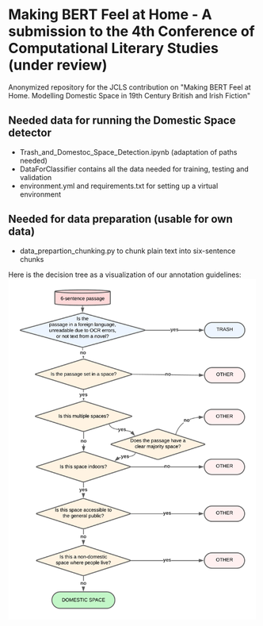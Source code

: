 # Making BERT Feel at Home - A submission to the 4th Conference of Computational Literary Studies (under review)

Anonymized repository for the JCLS contribution on "Making BERT Feel at Home. Modelling Domestic Space in 19th Century British and Irish Fiction"

## Needed data for running the Domestic Space detector 

- Trash_and_Domestoc_Space_Detection.ipynb (adaptation of paths needed)
- DataForClassifier contains all the data needed for training, testing and validation
- environment.yml and requirements.txt for setting up a virtual environment

## Needed for data preparation (usable for own data)
- data_prepartion_chunking.py to chunk plain text into six-sentence chunks


Here is the decision tree as a visualization of our annotation guidelines:
<img src="Annotation_Decision_Tree.png" alt="Annotation_Decision_Tree" style="width:500px;"/>
